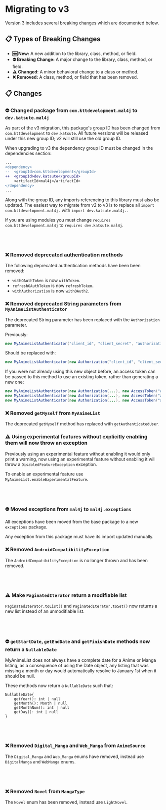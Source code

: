 # Migrating to v3

Version 3 includes several breaking changes which are documented below.

## 📋 Types of Breaking Changes

 - **🆕 New:** A new addition to the library, class, method, or field.
 - **⛔ Breaking Change:** A major change to the library, class, method, or field.
 - **⚠️ Changed:** A minor behavioral change to a class or method.
 - **❌ Removed:** A class, method, or field that has been removed.

## 📋 Changes

### ⛔ Changed package from `com.kttdevelopment.mal4j` to `dev.katsute.mal4j`

As part of the v3 migration, this package's group ID has been changed from `com.kttdevelopment` to `dev.katsute`. All future versions will be released under this new group ID; v2 will still use the old group ID.

When upgrading to v3 the dependency group ID must be changed in the dependencies section:

```diff
...
<dependency>
--  <groupId>com.kttdevelopment</groupId>
++  <groupId>dev.katsute</groupId>
    <artifactId>mal4j</artifactId>
</dependency>
...
```

Along with the group ID, any imports referencing to this library must also be updated. The easiest way to migrate from v2 to v3 is to replace all `import com.kttdevelopment.mal4j.` with `import dev.katsute.mal4j.`.

If you are using modules you must change `requires com.kttdevelopment.mal4j` to `requires dev.katsute.mal4j`.

## &nbsp;

### ❌ Removed deprecated authentication methods

The following deprecated authentication methods have been been removed:

 - `withOAuthToken` is now `withToken`.
 - `refreshOAuthToken` is now `refreshToken`.
 - `withAuthorization` is now `withOAuth2`.

### ❌ Removed deprecated String parameters from `MyAnimeListAuthenticator`

The deprecated String parameter has been replaced with the `Authorization` parameter.

Previously:

```java
new MyAnimeListAuthenticator("client_id", "client_secret", "authorization_code", "PKCE_code_challenge");
```

Should be replaced with:

```java
new MyAnimeListAuthenticator(new Authorization("client_id", "client_secret", "authorization_code", "PKCE_code_challenge"));
```

If you were not already using this new object before, an access token can be passed to this method to use an existing token, rather than generating a new one:

```java
new MyAnimeListAuthenticator(new Authorization(...), new AccessToken("access_token");
new MyAnimeListAuthenticator(new Authorization(...), new AccessToken("access_token", "refresh_token");
new MyAnimeListAuthenticator(new Authorization(...), new AccessToken("access_token", "refresh_token", 1640995200);
```

### ❌ Removed `getMyself` from `MyAnimeList`

The deprecated `getMyself` method has replaced with `getAuthenticatedUser`.

### ⚠️ Using experimental features without explicitly enabling them will now throw an exception

Previously using an experimental feature without enabling it would only print a warning, now using an experimental feature without enabling it will throw a `DisabledFeatureException` exception.

To enable an experimental feature use `MyAnimeList.enableExperimentalFeature`.

## &nbsp;

### ⛔ Moved exceptions from `mal4j` to `mal4j.exceptions`

All exceptions have been moved from the base package to a new `exceptions` package.

Any exception from this package must have its import updated manually.

### ❌ Removed `AndroidCompatibilityException`

The `AndroidCompatibilityException` is no longer thrown and has been removed.

## &nbsp;

### ⚠️ Make `PaginatedIterator` return a modifiable list

`PaginatedIterator.toList()` and `PaginatedIterator.toSet()` now returns a new list instead of an unmodifiable list.

## &nbsp;

### ⛔ `getStartDate`, `getEndDate` and `getFinishDate` methods now return a `NullableDate`

MyAnimeList does not always have a complete date for a Anime or Manga listing, as a consequence of using the Date object, any listing that was missing a month or day would automatically resolve to January 1st when it should be null.

These methods now return a `NullableDate` such that:

```
NullableDate{
    getYear(): int | null
    getMonth(): Month | null
    getMonthNum(): int | null
    getDay(): int | null
}
```

## &nbsp;

### ❌ Removed `Digital_Manga` and `Web_Manga` from `AnimeSource`

The `Digital_Manga` and `Web_Manga` enums have removed, instead use `DigitalManga` and `WebManga` enums.

## &nbsp;

### ❌ Removed `Novel` from `MangaType`

The `Novel` enum has been removed, instead use `LightNovel`.